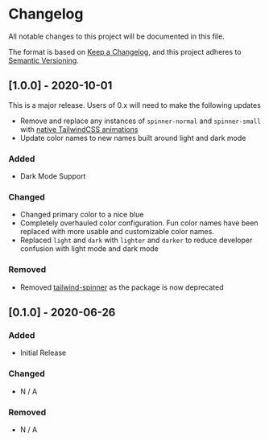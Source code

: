 # Changelog

All notable changes to this project will be documented in this file.

The format is based on [Keep a Changelog](https://keepachangelog.com/en/1.0.0/), and this project
adheres to [Semantic Versioning](https://semver.org/spec/v2.0.0.html).

## [1.0.0] - 2020-10-01

This is a major release. Users of 0.x will need to make the following updates

- Remove and replace any instances of `spinner-normal` and `spinner-small` with
  [native TailwindCSS animations](https://tailwindcss.com/docs/animation#spin)
- Update color names to new names built around light and dark mode

### Added

- Dark Mode Support

### Changed

- Changed primary color to a nice blue
- Completely overhauled color configuration. Fun color names have been replaced with more usable and
  customizable color names.
- Replaced `light` and `dark` with `lighter` and `darker` to reduce developer confusion with light
  mode and dark mode

### Removed

- Removed [tailwind-spinner](https://github.com/aniftyco/tailwindcss-spinner) as the package is now
  deprecated

## [0.1.0] - 2020-06-26

### Added

- Initial Release

### Changed

- N / A

### Removed

- N / A
